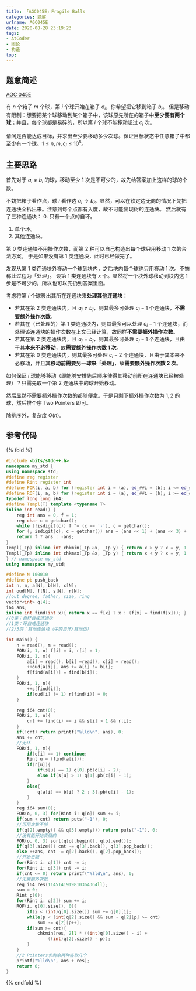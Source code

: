 ```yaml
---
title: 「AGC045E」Fragile Balls
categories: 题解
urlname: AGC045E
date: 2020-08-28 23:19:23
tags:
- AtCoder
- 图论
- 构造
top:
---
```


## 题意简述

[AGC 045E](https://atcoder.jp/contests/agc045/tasks/agc045_e)

有 $n$ 个箱子 $m$ 个球，第 $i$ 个球开始在箱子 $a_i$，你希望把它移到箱子 $b_i$。
但是移动有限制：想要把某个球移动到某个箱子中，该球原先所在的箱子中**至少要有两个球**；并且，每个球都是易碎的，所以第 $i$ 个球不能移动超过 $c_i$ 次。

请问是否能达成目标，并求出至少要移动多少次球。保证目标状态中任意箱子中都至少有一个球。$1\le n, m, c_i\le 10^5$。

<!-- more -->

## 主要思路

首先对于 $a_i \neq b_i$ 的球，移动至少 1 次是不可少的，故先给答案加上这样的球的个数。

不妨把箱子看作点，球 $i$ 看作边 $a_i\rightarrow b_i$。显然，可以在钦定边无向的情况下先把连通块全拆出来。注意到每个点都有入度，故不可能出现树的连通块。
然后就有了三种连通块：
0. 只有一个点的自环。
1. 单个环。
2. 其他连通块。

第 0 类连通块不用操作次数，而第 2 种可以自己构造出每个球只用移动 1 次的合法方案。
于是如果没有第 1 类连通块，此时已经做完了。

发现从第 1 类连通块外移动一个球到块内，之后块内每个球也只用移动 1 次。不妨称此过程为「处理」。
设第 1 类连通块有 $x$ 个。显然将一个块外球移动到块内这 1 步是不可少的，所以也可以先扔到答案里面。

考虑将第 $i$ 个球移出其所在连通块来**处理其他连通块**：
- 若其在第 2 类连通块内，且 $a_i \neq b_i$，则其最多可处理 $c_i - 1$ 个连通块，**不需要额外操作次数**。
- 若其在（已处理的）第 1 类连通块内，则其最多可以处理 $c_i - 1$ 个连通块，而处理该连通块的操作次数在上文已经计算，故同样**不需要额外操作次数**。
- 若其在第 2 类连通块内，且 $a_i = b_i$，则其最多可处理 $c_i - 1$ 个连通块，且由于其**本来不必移动**，故**需要额外操作次数 $1$ 次**。
- 若其在第 0 类连通块内，则其最多可处理 $c_i - 2$ 个连通块，且由于其本来不必移动，并且其**移动前需要另一球来「处理」**，故**需要额外操作次数 $2$ 次**。

如何保证 $i$ 球能够移动（即能够安排先后顺序使得其移动前所在连通块已经被处理）？只需先取一个第 2 连通块中的球开始移动。

然后显然不需要额外操作次数的都随便拿。于是只剩下额外操作次数为 $1, 2$ 的球，然后排个序 Two Pointers 即可。

除排序外，复杂度 $O(n)$。

## 参考代码

{% fold %}
```cpp
#include <bits/stdc++.h>
namespace my_std {
using namespace std;
#define reg register
#define Rint register int
#define FOR(i, a, b) for (register int i = (a), ed_##i = (b); i <= ed_##i; ++i)
#define ROF(i, a, b) for (register int i = (a), ed_##i = (b); i >= ed_##i; --i)
typedef long long i64;
#define Templ(T) template <typename T>
inline int read() {
    reg int ans = 0, f = 1;
    reg char c = getchar();
    while (!isdigit(c)) f ^= (c == '-'), c = getchar();
    for (; isdigit(c); c = getchar()) ans = (ans << 1) + (ans << 3) + (c ^ 48);
    return f ? ans : -ans;
}
Templ(_Tp) inline int chkmin(_Tp &x, _Tp y) { return x > y ? x = y, 1 : 0; }
Templ(_Tp) inline int chkmax(_Tp &x, _Tp y) { return x < y ? x = y, 1 : 0; }
} // namespace my_std
using namespace my_std;

#define N 100010
#define pb push_back
int n, m, a[N], b[N], c[N];
int oud[N], f[N], s[N], r[N];
//out degree, father, size, ring
vector<int> q[4];
i64 ans;
inline int find(int x){ return x == f[x] ? x : (f[x] = find(f[x])); }
//0类：自环自成连通块
//1类：环自成连通块
//2/3类：其他连通块（中的自环/其他边）

int main() {
    n = read(), m = read();
    FOR(i, 1, n) f[i] = i, r[i] = 1;
    FOR(i, 1, m){
        a[i] = read(), b[i] =read(), c[i] = read();
        ++oud[a[i]], ans += a[i] != b[i];
        f[find(a[i])] = find(b[i]);
    }
    FOR(i, 1, n){
        ++s[find(i)];
        if(oud[i] != 1) r[find(i)] = 0;
    }

    reg i64 cnt(0);
    FOR(i, 1, n){
        cnt += find(i) == i && s[i] > 1 && r[i];
    }
    if(!cnt) return printf("%lld\n", ans), 0;
    ans += cnt;
    //无环
    FOR(i, 1, m){
        if(c[i] == 1) continue;
        Rint u = (find(a[i]));
        if(r[u]){
            if(s[u] == 1) q[0].pb(c[i] - 2);
            else if(s[u] > 1) q[1].pb(c[i] - 1);
        }
        else{
            q[a[i] == b[i] ? 2 : 3].pb(c[i] - 1);
        }
    }
    reg i64 sum(0);
    FOR(o, 0, 3) for(Rint i: q[o]) sum += i;
    if(sum < cnt) return puts("-1"), 0;
    //可用次数不够
    if(q[2].empty() && q[3].empty()) return puts("-1"), 0;
    //没有能开始贡献的
    FOR(o, 0, 3) sort(q[o].begin(), q[o].end());
    if(q[3].size()) cnt -= q[3].back(), q[3].pop_back();
    else ++ans, cnt -= q[2].back(), q[2].pop_back();
    //开始贡献
    for(Rint i: q[1]) cnt -= i;
    for(Rint i: q[3]) cnt -= i;
    if(cnt <= 0) return printf("%lld\n", ans), 0;
    //无需额外次数
    reg i64 res(1145141919810364364ll);
    sum = 0;
    Rint p(0);
    for(Rint i: q[2]) sum += i;
    ROF(i, q[0].size(), 0){
        if(i < (int)q[0].size()) sum += q[0][i];
        while(p < (int)q[2].size() && sum - q[2][p] >= cnt)
            sum -= q[2][p++];
        if(sum >= cnt){
            chkmin(res, 2ll * ((int)q[0].size() - i) +
                ((int)q[2].size() - p));
        }
    }
    //2 Pointers求剩余两种各取几个
    printf("%lld\n", ans + res);
    return 0;
}
```
{% endfold %}
